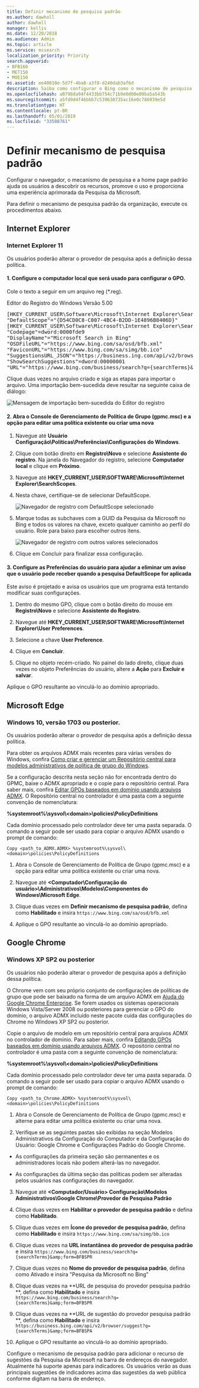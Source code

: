 ```yaml
---
title: Definir mecanismo de pesquisa padrão
ms.author: dawholl
author: dawholl
manager: kellis
ms.date: 12/20/2018
ms.audience: Admin
ms.topic: article
ms.service: mssearch
localization_priority: Priority
search.appverid:
- BFB160
- MET150
- MOE150
ms.assetid: ee40010e-5d7f-4ba8-a3f8-d240dab3af6d
description: Saiba como configurar o Bing como o mecanismo de pesquisa padrão da sua empresa usando a Pesquisa da Microsoft.
ms.openlocfilehash: a0798da94f4433bb754c71b9e0d00e09ba5a543b
ms.sourcegitcommit: a5fd9d4f46bbb7c539630735ac16e0c786939e5d
ms.translationtype: HT
ms.contentlocale: pt-BR
ms.lasthandoff: 05/01/2019
ms.locfileid: "33508761"
---
```

# <a name="set-default-search-engine"></a>Definir mecanismo de pesquisa padrão

Configurar o navegador, o mecanismo de pesquisa e a home page padrão ajuda os usuários a descobrir os recursos, promove o uso e proporciona uma experiência aprimorada da Pesquisa da Microsoft.
  
Para definir o mecanismo de pesquisa padrão da organização, execute os procedimentos abaixo.
  
## <a name="internet-explorer"></a>Internet Explorer

### <a name="internet-explorer-11"></a>Internet Explorer 11

Os usuários poderão alterar o provedor de pesquisa após a definição dessa política.
  
#### <a name="1-configure-the-local-machine-that-will-be-used-to-set-the-gpo"></a>1. Configure o computador local que será usado para configurar o GPO.

Cole o texto a seguir em um arquivo reg (\*.reg).
  
Editor do Registro do Windows Versão 5.00
  
<pre>[HKEY_CURRENT_USER\Software\Microsoft\Internet Explorer\SearchScopes]
"DefaultScope"="{D54CD0C8-C007-4BC4-B2DD-1E4896B8406D}"
[HKEY_CURRENT_USER\Software\Microsoft\Internet Explorer\SearchScopes\{D54CD0C8-C007-4BC4-B2DD-1E4896B8406D}]
"Codepage"=dword:0000fde9
"DisplayName"="Microsoft Search in Bing"
"OSDFileURL"="https://www.bing.com/sa/osd/bfb.xml"
"FaviconURL"="https://www.bing.com/sa/simg/bb.ico"
"SuggestionsURL_JSON"="https://business.ing.com/api/v2/browser/suggest?q={searchTerms}&amp;form=BFBSPA"
"ShowSearchSuggestions"=dword:00000001
"URL"="https://www.bing.com/business/search?q={searchTerms}&amp;form=BFBSPR"</pre>
  
Clique duas vezes no arquivo criado e siga as etapas para importar o arquivo. Uma importação bem-sucedida deve resultar na seguinte caixa de diálogo:
  
![Mensagem de importação bem-sucedida do Editor do registro](media/ea3686b9-f6d7-481e-9a0d-2c96891bc501.png)
  
#### <a name="2-open-the-group-policy-management-console-gpmcmsc-and-switch-to-editing-an-existing-policy-or-creating-a-new-one"></a>2. Abra o Console de Gerenciamento de Política de Grupo (gpmc.msc) e a opção para editar uma política existente ou criar uma nova

1. Navegue até **Usuário Configuração\Políticas\Preferências\Configurações do Windows**.
    
2. Clique com botão direito em **Registro\Novo** e selecione **Assistente do registro**. Na janela do Navegador do registro, selecione **Computador local** e clique em **Próximo**.
    
3. Navegue até **HKEY_CURRENT_USER\SOFTWARE\Microsoft\Internet Explorer\SearchScopes**.
    
4. Nesta chave, certifique-se de selecionar DefaultScope.
    
    ![Navegador de registro com DefaultScope selecionado](media/ec5a450d-0cba-4e9c-acba-1a09e8e90bad.png)
  
5. Marque todas as subchaves com a GUID da Pesquisa da Microsoft no Bing e todos os valores na chave, exceto qualquer caminho ao perfil do usuário. Role para baixo para escolher outros itens.
    
    ![Navegador de registro com outros valores selecionados](media/7eef7690-8bc5-46cf-9cd8-bd134fc77a02.png)
  
6. Clique em Concluir para finalizar essa configuração.
    
#### <a name="3-set-up-user-preferences-to-help-eliminate-a-warning-the-user-may-get-when-defaultscope-search-is-enforced"></a>3. Configure as Preferências do usuário para ajudar a eliminar um aviso que o usuário pode receber quando a pesquisa DefaultScope for aplicada

Este aviso é projetado e avisa os usuários que um programa está tentando modificar suas configurações.
  
1. Dentro do mesmo GPO, clique com o botão direito do mouse em **Registro\Novo** e selecione **Assistente do Registro**.
    
2. Navegue até **HKEY_CURRENT_USER\SOFTWARE\Microsoft\Internet Explorer\User Preferences**.
    
3. Selecione a chave **User Preference**.
    
4. Clique em **Concluir**.
    
5. Clique no objeto recém-criado. No painel do lado direito, clique duas vezes no objeto Preferências do usuário, altere a **Ação** para **Excluir e salvar**.
    
Aplique o GPO resultante ao vinculá-lo ao domínio apropriado.
  
## <a name="microsoft-edge"></a>Microsoft Edge

### <a name="windows-10-version-1703-or-later"></a>Windows 10, versão 1703 ou posterior.

Os usuários poderão alterar o provedor de pesquisa após a definição dessa política.
  
Para obter os arquivos ADMX mais recentes para várias versões do Windows, confira [Como criar e gerenciar um Repositório central para modelos administrativos de política de grupo do Windows](https://support.microsoft.com/pt-BR/help/3087759/how-to-create-and-manage-the-central-store-for-group-policy-administra).
  
Se a configuração descrita nesta seção não for encontrada dentro do GPMC, baixe o ADMX apropriado e o copie para o repositório central. Para saber mais, confira [Editar GPOs baseados em domínio usando arquivos ADMX](https://docs.microsoft.com/pt-BR/previous-versions/windows/it-pro/windows-vista/cc748955%28v%3dws.10%29). O Repositório central no controlador é uma pasta com a seguinte convenção de nomenclatura:
  
 **%systemroot%\sysvol\\<domain\>\policies\PolicyDefinitions**
  
Cada domínio processado pelo controlador deve ter uma pasta separada. O comando a seguir pode ser usado para copiar o arquivo ADMX usando o prompt de comando:
  
 `Copy <path_to_ADMX.ADMX> %systemroot%\sysvol\<domain>\policies\PolicyDefinitions`
  
1. Abra o Console de Gerenciamento de Política de Grupo (gpmc.msc) e a opção para editar uma política existente ou criar uma nova.
    
2. Navegue até **&lt;Computador\Configuração do usuário&gt;\Administrativos\Modelos\Componentes do Windows\Microsoft Edge**.
    
1. Clique duas vezes em **Definir mecanismo de pesquisa padrão**, defina como **Habilitado** e insira `https://www.bing.com/sa/osd/bfb.xml`
    
3. Aplique o GPO resultante ao vinculá-lo ao domínio apropriado.
    
## <a name="google-chrome"></a>Google Chrome

### <a name="windows-xp-sp2-or-later"></a>Windows XP SP2 ou posterior

Os usuários não poderão alterar o provedor de pesquisa após a definição dessa política.
  
O Chrome vem com seu próprio conjunto de configurações de políticas de grupo que pode ser baixado na forma de um arquivo ADMX em [Ajuda do Google Chrome Enterprise](https://support.google.com/chrome/a/answer/187202). Se forem usados os sistemas operacionais Windows Vista/Server 2008 ou posteriores para gerenciar o GPO do domínio, o arquivo ADMX incluído neste pacote cuida das configurações do Chrome no Windows XP SP2 ou posterior.
  
Copie o arquivo de modelo em um repositório central para arquivos ADMX no controlador de domínio. Para saber mais, confira [Editando GPOs baseados em domínio usando arquivos ADMX](https://docs.microsoft.com/pt-BR/previous-versions/windows/it-pro/windows-vista/cc748955%28v%3dws.10%29). O repositório central no controlador é uma pasta com a seguinte convenção de nomenclatura:
  
 **%systemroot%\sysvol\\<domain\>\policies\PolicyDefinitions**
  
Cada domínio processado pelo controlador deve ter uma pasta separada. O comando a seguir pode ser usado para copiar o arquivo ADMX usando o prompt de comando:
  
 `Copy <path_to_Chrome.ADMX> %systemroot%\sysvol\<domain>\policies\PolicyDefinitions`
  
1. Abra o Console de Gerenciamento de Política de Grupo (gpmc.msc) e alterne para editar uma política existente ou criar uma nova.
    
2. Verifique se as seguintes pastas são exibidas na seção Modelos Administrativos da Configuração do Computador e da Configuração do Usuário: Google Chrome e Configurações Padrão do Google Chrome.
    
  - As configurações da primeira seção são permanentes e os administradores locais não podem alterá-las no navegador.
    
  - As configurações da última seção das políticas podem ser alteradas pelos usuários nas configurações do navegador.
    
3. Navegue até **\<Computador/Usuário\> Configuração\Modelos Administrativos\Google Chrome\Provedor de Pesquisa Padrão**
    
4. Clique duas vezes em **Habilitar o provedor de pesquisa padrão** e defina como **Habilitado**.
    
5. Clique duas vezes em **Ícone do provedor de pesquisa padrão**, defina como **Habilitado** e insira `https://www.bing.com/sa/simg/bb.ico`
    
6. Clique duas vezes na **URL instantânea do provedor de pesquisa padrão** e insira `https://www.bing.com/business/search?q={searchTerms}&amp;form=BFBSPR`
    
7. Clique duas vezes no **Nome do provedor de pesquisa padrão**, defina como Ativado e insira "Pesquisa da Microsoft no Bing"
    
8. Clique duas vezes na **URL de pesquisa do provedor pesquisa padrão **, defina como **Habilitado** e insira `https://www.bing.com/business/search?q={searchTerms}&amp;form=BFBSPR`
    
9. Clique duas vezes na **URL de sugestão do provedor pesquisa padrão **, defina como **Habilitado** e insira `https://business.bing.com/api/v2/browser/suggest?q={searchTerms}&amp;form=BFBSPA`
    
10. Aplique o GPO resultante ao vinculá-lo ao domínio apropriado.
    
Configure o mecanismo de pesquisa padrão para adicionar o recurso de sugestões da Pesquisa da Microsoft na barra de endereços do navegador. Atualmente há suporte apenas para indicadores. Os usuários verão as duas principais sugestões de indicadores acima das sugestões da web pública conforme digitam na barra de endereço.